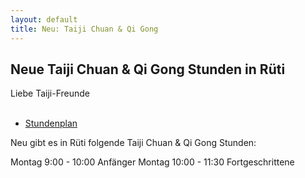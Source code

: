 ```yaml
---
layout: default
title: Neu: Taiji Chuan & Qi Gong
---
```

## Neue Taiji Chuan & Qi Gong Stunden in Rüti

Liebe Taiji-Freunde<br>
<br>
<ul class="small-block-grid-1 medium-block-grid-2 large-block-grid-3">
<li><a target="_blank" href="http://www.wu-shu.ch/images/stundenplan_22.pdf" class="button-contact-info">Stundenplan</a></li>
</ul>
Neu gibt es in Rüti folgende Taiji Chuan & Qi Gong Stunden:

Montag  9:00 - 10:00 Anfänger
Montag 10:00 - 11:30 Fortgeschrittene

